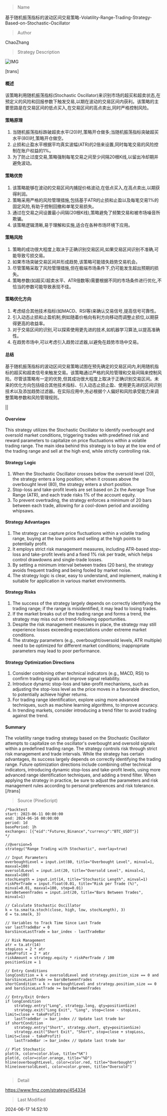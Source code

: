 
> Name

基于随机振荡指标的波动区间交易策略-Volatility-Range-Trading-Strategy-Based-on-Stochastic-Oscillator

> Author

ChaoZhang

> Strategy Description

![IMG](https://www.fmz.com/upload/asset/c718fe1cfea5f76787.png)

[trans]
#### 概述

该策略利用随机振荡指标(Stochastic Oscillator)来识别市场的超买和超卖状态,在预定义的风险和回报参数下触发交易,以期在波动的交易区间内获利。该策略的主要思路是在交易区间的低点买入,在交易区间的高点卖出,同时严格控制风险。

#### 策略原理

1. 当随机振荡指标跌破超卖水平(20)时,策略开仓做多;当随机振荡指标突破超买水平(80)时,策略开仓做空。
2. 止损和止盈水平根据平均真实波幅(ATR)的2倍来设置,同时每笔交易的风险控制在账户权益的1%。
3. 为了防止过度交易,策略强制每笔交易之间至少间隔20根K线,以留出冷却期并避免波动。

#### 策略优势

1. 该策略能够在波动的交易区间内捕捉价格波动,在低点买入,在高点卖出,以期获得利润。
2. 策略采用严格的风险管理措施,包括基于ATR的止损和止盈以及每笔交易1%的固定风险,有助于控制回撤和单笔交易损失。
3. 通过在交易之间设置最小间隔(20根K线),策略避免了频繁交易和被市场噪音所欺骗。
4. 该策略逻辑清晰,易于理解和实施,适合在各种市场环境下应用。

#### 策略风险

1. 策略的成功很大程度上取决于正确识别交易区间,如果交易区间识别不准确,可能导致亏损交易。
2. 如果市场突破交易区间并形成趋势,该策略可能错失趋势交易机会。
3. 尽管策略采取了风险管理措施,但在极端市场条件下,仍可能发生超出预期的损失。
4. 策略参数(如超买/超卖水平、ATR倍数等)需要根据不同的市场条件进行优化,不恰当的参数可能导致表现不佳。

#### 策略优化方向

1. 考虑结合其他技术指标(如MACD、RSI等)来确认交易信号,提高信号可靠性。
2. 引入动态止损和止盈机制,例如随着价格向有利方向移动而调整止损位,以期获得更高的收益率。
3. 对于交易区间的识别,可以探索使用更先进的技术,如机器学习算法,以提高准确性。
4. 在趋势市场中,可以考虑引入趋势过滤器,以避免在趋势市场中交易。

#### 总结

基于随机振荡指标的波动区间交易策略试图在预先确定的交易区间内,利用随机指标的超买和超卖信号来触发交易。该策略通过严格的风险管理和交易间隔来控制风险。尽管该策略有一定的优势,但其成功很大程度上取决于正确识别交易区间。未来的优化方向包括结合其他技术指标、引入动态止损止盈、使用更先进的区间识别技术以及添加趋势过滤器。在实际应用中,务必根据个人偏好和风险承受能力来调整策略参数和风险管理规则。

|| 

#### Overview

This strategy utilizes the Stochastic Oscillator to identify overbought and oversold market conditions, triggering trades with predefined risk and reward parameters to capitalize on price fluctuations within a volatile trading range. The main idea behind this strategy is to buy at the low end of the trading range and sell at the high end, while strictly controlling risk.

#### Strategy Logic

1. When the Stochastic Oscillator crosses below the oversold level (20), the strategy enters a long position; when it crosses above the overbought level (80), the strategy enters a short position.
2. Stop-loss and take-profit levels are set based on 2x the Average True Range (ATR), and each trade risks 1% of the account equity.
3. To prevent overtrading, the strategy enforces a minimum of 20 bars between each trade, allowing for a cool-down period and avoiding whipsaws.

#### Strategy Advantages

1. The strategy can capture price fluctuations within a volatile trading range, buying at the low points and selling at the high points to potentially profit.
2. It employs strict risk management measures, including ATR-based stop-loss and take-profit levels and a fixed 1% risk per trade, which helps control drawdowns and single-trade losses.
3. By setting a minimum interval between trades (20 bars), the strategy avoids frequent trading and being fooled by market noise.
4. The strategy logic is clear, easy to understand, and implement, making it suitable for application in various market environments.

#### Strategy Risks

1. The success of the strategy largely depends on correctly identifying the trading range; if the range is misidentified, it may lead to losing trades.
2. If the market breaks out of the trading range and forms a trend, the strategy may miss out on trend-following opportunities.
3. Despite the risk management measures in place, the strategy may still experience losses exceeding expectations under extreme market conditions.
4. The strategy parameters (e.g., overbought/oversold levels, ATR multiple) need to be optimized for different market conditions; inappropriate parameters may lead to poor performance.

#### Strategy Optimization Directions

1. Consider combining other technical indicators (e.g., MACD, RSI) to confirm trading signals and improve signal reliability.
2. Introduce dynamic stop-loss and take-profit mechanisms, such as adjusting the stop-loss level as the price moves in a favorable direction, to potentially achieve higher returns.
3. For trading range identification, explore using more advanced techniques, such as machine learning algorithms, to improve accuracy.
4. In trending markets, consider introducing a trend filter to avoid trading against the trend.

#### Summary

The volatility range trading strategy based on the Stochastic Oscillator attempts to capitalize on the oscillator's overbought and oversold signals within a predefined trading range. The strategy controls risk through strict risk management and trade intervals. While the strategy has certain advantages, its success largely depends on correctly identifying the trading range. Future optimization directions include combining other technical indicators, introducing dynamic stop-loss and take-profit levels, using more advanced range identification techniques, and adding a trend filter. When applying the strategy in practice, be sure to adjust the parameters and risk management rules according to personal preferences and risk tolerance.
[/trans]



> Source (PineScript)

``` pinescript
/*backtest
start: 2023-06-11 00:00:00
end: 2024-06-16 00:00:00
period: 1d
basePeriod: 1h
exchanges: [{"eid":"Futures_Binance","currency":"BTC_USDT"}]
*/

//@version=5
strategy("Range Trading with Stochastic", overlay=true)

// Input Parameters
overboughtLevel = input.int(80, title="Overbought Level", minval=1, maxval=100)
oversoldLevel = input.int(20, title="Oversold Level", minval=1, maxval=100)
stochLength = input.int(14, title="Stochastic Length", minval=1)
riskPerTrade = input.float(0.01, title="Risk per Trade (%)", minval=0.01, maxval=100, step=0.01)
barsBetweenTrades = input.int(20, title="Bars Between Trades", minval=1)

// Calculate Stochastic Oscillator
k = ta.sma(ta.stoch(close, high, low, stochLength), 3)
d = ta.sma(k, 3)

// Variables to Track Time Since Last Trade
var lastTradeBar = 0
barsSinceLastTrade = bar_index - lastTradeBar

// Risk Management
atr = ta.atr(14)
stopLoss = 2 * atr
takeProfit = 2 * atr
riskAmount = strategy.equity * riskPerTrade / 100
positionSize = 1

// Entry Conditions
longCondition = k < oversoldLevel and strategy.position_size == 0 and barsSinceLastTrade >= barsBetweenTrades
shortCondition = k > overboughtLevel and strategy.position_size == 0 and barsSinceLastTrade >= barsBetweenTrades

// Entry/Exit Orders
if longCondition
    strategy.entry("Long", strategy.long, qty=positionSize)
    strategy.exit("Long Exit", "Long", stop=close - stopLoss, limit=close + takeProfit)
    lastTradeBar := bar_index // Update last trade bar
if shortCondition
    strategy.entry("Short", strategy.short, qty=positionSize)
    strategy.exit("Short Exit", "Short", stop=close + stopLoss, limit=close - takeProfit)
    lastTradeBar := bar_index // Update last trade bar

// Plot Stochastic
plot(k, color=color.blue, title="%K")
plot(d, color=color.orange, title="%D")
hline(overboughtLevel, color=color.red, title="Overbought")
hline(oversoldLevel, color=color.green, title="Oversold")


```

> Detail

https://www.fmz.com/strategy/454334

> Last Modified

2024-06-17 14:52:10
